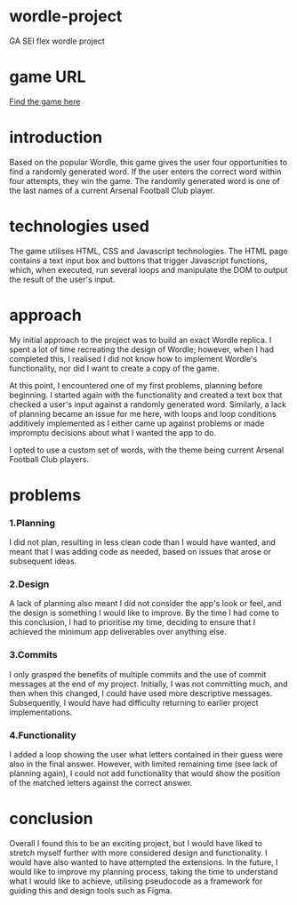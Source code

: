 # wordle-project
GA SEI flex wordle project 

# game URL
[Find the game here][def]

# introduction 

Based on the popular Wordle, this game gives the user four opportunities to find a randomly generated word. If the user enters the correct word within four attempts, they win the game. 
The randomly generated word is one of the last names of a current Arsenal Football Club player. 

# technologies used
The game utilises HTML, CSS and Javascript technologies. 
The HTML page contains a text input box and buttons that trigger Javascript functions, which, when executed, run several loops and manipulate the DOM to output the result of the user's input. 


# approach 
My initial approach to the project was to build an exact Wordle replica. I spent a  lot of time recreating the design of Wordle; however, when I had completed this, I realised I did not know how to implement Wordle's functionality, nor did I want to create a copy of the game. 

At this point, I encountered one of my first problems, planning before beginning. 
I started again with the functionality and created a text box that checked a user's input against a randomly generated word. Similarly, a lack of planning became an issue for me here, with loops and loop conditions additively implemented as I either came up against problems or made impromptu decisions about what I wanted the app to do. 

I opted to use a custom set of words, with the theme being current Arsenal Football Club players. 
# problems 

### 1.Planning

I did not plan, resulting in less clean code than I would have wanted, and meant that I was adding code as needed, based on issues that arose or subsequent ideas. 

### 2.Design 

A lack of planning also meant I did not consider the app's look or feel, and the design is something I would like to improve. By the time I had come to this conclusion, I had to prioritise my time, deciding to ensure that I achieved the minimum app deliverables over anything else. 

### 3.Commits

I only grasped the benefits of multiple commits and the use of commit messages at the end of my project. Initially, I was not committing much, and then when this changed, I could have used more descriptive messages. Subsequently, I would have had difficulty returning to earlier project implementations. 

### 4.Functionality
I added a loop showing the user what letters contained in their guess were also in the final answer. However, with limited remaining time (see lack of planning again), I could not add functionality that would show the position of the matched letters against the correct answer. 
 

# conclusion 

Overall I found this to be an exciting project, but I would have liked to stretch myself further with more considered design and functionality. I would have also wanted to have attempted the extensions. In the future, I would like to improve my planning process, taking the time to understand what I would like to achieve, utilising pseudocode as a framework for guiding this and design tools such as Figma. 

[def]: https://tris-riley.github.io/wordle-project/
